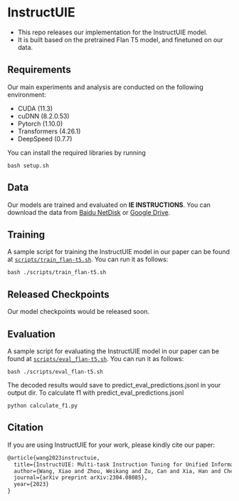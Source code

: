 # InstructUIE

- This repo releases our implementation for the InstructUIE model.
- It is built based on the pretrained Flan T5 model, and finetuned on our data.

## Requirements

Our main experiments and analysis are conducted on the following environment:

- CUDA (11.3)
- cuDNN (8.2.0.53)
- Pytorch (1.10.0)
- Transformers (4.26.1)
- DeepSpeed (0.7.7)

You can install the required libraries by running 

```
bash setup.sh
```


## Data

Our models are trained and evaluated on **IE INSTRUCTIONS**. 
You can download the data from [Baidu NetDisk](https://pan.baidu.com/s/1R0KqeyjPHrsGcPqsbsh1XA?from=init&pwd=ybkt) or [Google Drive](https://drive.google.com/file/d/1T-5IbocGka35I7X3CE6yKe5N_Xg2lVKT/view?usp=share_link).


## Training

A sample script for training the InstructUIE model in our paper can be found at [`scripts/train_flan-t5.sh`](scripts/train_flan-t5.sh). You can run it as follows:

```
bash ./scripts/train_flan-t5.sh
```


## Released Checkpoints

Our model checkpoints would be released soon. 


## Evaluation

A sample script for evaluating the InstructUIE model in our paper can be found at [`scripts/eval_flan-t5.sh`](scripts/eval_flan-t5.sh). You can run it as follows:

```
bash ./scripts/eval_flan-t5.sh
```
The decoded results would save to predict_eval_predictions.jsonl in your output dir. 
To calculate f1 with predict_eval_predictions.jsonl
```
python calculate_f1.py
```

## Citation

If you are using InstructUIE for your work, please kindly cite our paper:

```latex
@article{wang2023instructuie,
  title={InstructUIE: Multi-task Instruction Tuning for Unified Information Extraction},
  author={Wang, Xiao and Zhou, Weikang and Zu, Can and Xia, Han and Chen, Tianze and Zhang, Yuansen and Zheng, Rui and Ye, Junjie and Zhang, Qi and Gui, Tao and others},
  journal={arXiv preprint arXiv:2304.08085},
  year={2023}
}
```


